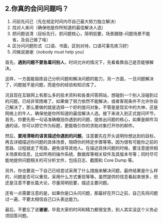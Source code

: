 ## 2.你真的会问问题吗？

1. 问前先问己（先在规定时间内尽自己最大努力独立解决） 
2. 找对人来问（确保他是你所知道的最佳解决人选） 
3. 把问题说清（目标先行，抓问题核心，简明扼要，场景跟随-问题场景不能省，及自己做了啥） 
4. 区分问问题形式（口语、书面，区别对待，口语可事先练习好） 
5. 问候说谢谢（nobody must help you）



首先，**遇到问题不要急着问别人**，时间允许的情况下，先看看靠自己是否能够解决。

这样，一方面能锻炼自己分析问题和解决问题的能力，另一方面，一旦问题解决了，问题就不是问题，而是你的经验和知识库了。

况且现在互联网上有那么多的技术资料和各类问答网站，想碰到一个别人没碰到过的问题，已经非常困难了。如果做了努力依然不能解决，或者客观条件不允许你自己解决了，那么要做的就是选择一个好的提问对象，不管是是现实中的大神，还是网络上的牛人，确保他是你所知道的最佳解决人选。接下来进入到正式提问环节，首先，你要先用一句话准确概括你遇到的问题，提炼出问题的核心，如果是邮件沟通的话，你可以把它作为标题，更能吸引你的求助对象打开你的邮件。



然后，**要用清晰的语言描述你遇到的问题**，注意要先在开头说明你想达到的目标，再去详细描述你问题的具体场景，阻碍你的特定步骤等等。因为很有可能你之前的思路、过程就走了弯路，避免误导其他人。在描述具体问题的时候，要注意提供相关场景和信息，比如所用的操作系统、数据库等相关软件及其版本号等；同时尽可能地提供问题相关的可分析文件，包括日志、截图和 Core Dump 等。

另外，你也要说一下自己已经尝试采用了什么措施来解决问题，最终结果是什么样的，问题是否可以重现，采用什么方式重现等等。虽然提供的信息看起来很多，但还是注意不要长篇大论，尽量简明扼要，描述主要问题。

还有一点需要注意的是，如果你是口头问问题，那最好在开口之前，自己先将问题过一遍，不要太相信自己口头表达能力。



最后，不要忘了说**谢谢**，毕竟大家的时间和精力都很宝贵，别人其实没这个义务必须回答问题。
